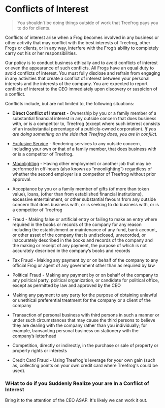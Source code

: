 # Conflicts of Interest

> You shouldn't be doing things outside of work that Treefrog pays you to do for clients.

Conflicts of interest arise when a Frog becomes involved in any business or other activity that may conflict with the best interests of Treefrog, other Frogs or clients, or in any way, interfere with the Frog’s ability to completely carry out his or her responsibilities.

Our policy is to conduct business ethically and to avoid conflicts of interest or even the appearance of such conflicts. All Frogs have an equal duty to avoid conflicts of interest. You must fully disclose and refrain from engaging in any activities that create a conflict of interest between your personal interests and the interests of the company. You are expected to report conflicts of interest to the CEO immediately upon discovery or suspicion of a conflict.

Conflicts include, but are not limited to, the following situations:

- **Direct Conflict of Interest** - Ownership by you or a family member of a substantial financial interest in any outside concern that does business with, or is a competitor to, Treefrog (except where such interest consists of an insubstantial percentage of a publicly-owned corporation). *If you are doing something on the side that Treefrog does, you are in conflict.*

- [Exclusive Service](exclusiveservice.md) - Rendering services to any outside concern, including your own or that of a family member, that does business with or is a competitor of Treefrog.

- [Moonlighting](Moonlighting.md) - Having other employment or another job that may be performed in off-hours (also known as “moonlighting”) regardless of whether the second employer is a competitor of Treefrog without prior approval.

- Acceptance by you or a family member of gifts (of more than token value), loans, (other than from established financial institutions), excessive entertainment, or other substantial favours from any outside concern that does business with, or is seeking to do business with, or is a competitor of Treefrog

- Fraud - Making false or artificial entry or failing to make an entry where required in the books or records of the company for any reason including the establishment or maintenance of any fund, bank account, or other asset of the company that is undisclosed, unrecorded, or inaccurately described in the books and records of the company and the making or receipt of any payment, the purpose of which is not accurately described in the company’s books and records

- Tax Fraud - Making any payment by or on behalf of the company to any official Frog or agent of any government other than as required by law

- Political Fraud - Making any payment by or on behalf of the company to any political party, political organization, or candidate for political office, except as permitted by law and approved by the CEO

- Making any payment to any party for the purpose of obtaining unlawful or unethical preferential treatment for the company or a client of the company

- Transaction of personal business with third persons in such a manner or under such circumstances that may cause the third persons to believe they are dealing with the company rather than you individually; for example, transacting personal business on stationery with the company’s letterhead

- Competition, directly or indirectly, in the purchase or sale of property or property rights or interests

- Credit Card Fraud - Using Treefrog's leverage for your own gain (such as, collecting points on your own credit card where Treefrog's could be used). 

### WHat to do if you Suddenly Realize your are In a Conflict of Interest

Bring it to the attention of the CEO ASAP. It's likely we can work it out.